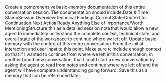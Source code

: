 Create a comprehensive basic-memory documentation of this entire conversation session. The documentation should include:Date & Time StampSession Overview:Technical Findings:Current State:Context for Continuation:Next Action Ready:Anything Else of Importance/Worth MentioningStructure this as a detailed session note that would allow a new agent to immediately understand the complete context, technical state, and overall state of the workspace to continue where we left off. Update basic-memory with the context of this entire conversation. From the initial interaction and user input to this point. Make sure to include enough context so that if I wanted to continue from where we left in this conversation, in another brand new conversation, that I could start a new conversation by asking the agent to read from notes and continue where we left off and the agent will have complete understanding going forward. Save this as a memory that can be referenced later.
